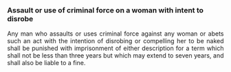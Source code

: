 ### Assault or use of criminal force on a woman with intent to disrobe
<div style="text-align: justify">

Any man who assaults or uses criminal force against any woman or abets such an act with the intention of disrobing or compelling her to be naked shall be punished with imprisonment of either description for a term which shall not be less than three years but which may extend to seven years, and shall also be liable to a fine.

</div>
